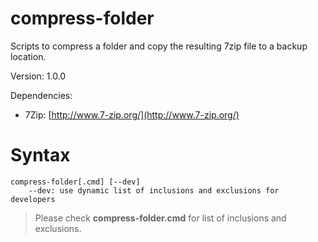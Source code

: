 # compress-folder
Scripts to compress a folder and copy the resulting 7zip file to a backup location.

Version: 1.0.0

Dependencies: 
- 7Zip: [http://www.7-zip.org/](http://www.7-zip.org/)

# Syntax

    compress-folder[.cmd] [--dev]
		--dev: use dynamic list of inclusions and exclusions for developers
        
    
> Please check **compress-folder.cmd** for list of inclusions and exclusions. 

